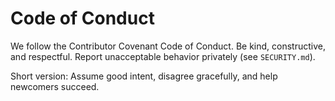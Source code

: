 # Code of Conduct

We follow the Contributor Covenant Code of Conduct. Be kind, constructive, and respectful. Report unacceptable behavior privately (see `SECURITY.md`).

Short version: Assume good intent, disagree gracefully, and help newcomers succeed.
